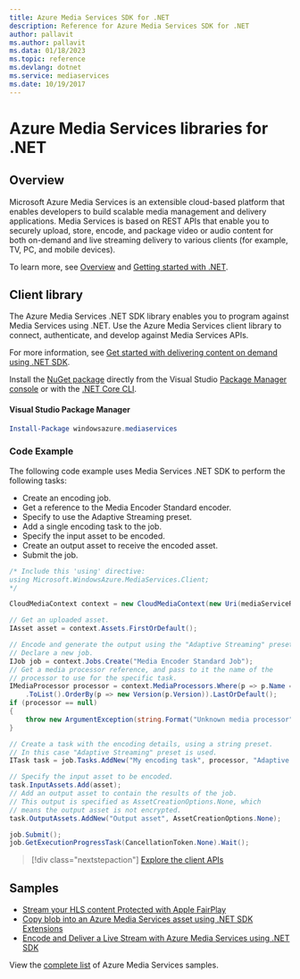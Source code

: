 ```yaml
---
title: Azure Media Services SDK for .NET
description: Reference for Azure Media Services SDK for .NET
author: pallavit
ms.author: pallavit
ms.data: 01/18/2023
ms.topic: reference
ms.devlang: dotnet
ms.service: mediaservices
ms.date: 10/19/2017
---
```

# Azure Media Services libraries for .NET

## Overview

Microsoft Azure Media Services is an extensible cloud-based platform that enables developers to build scalable media management and delivery applications. Media Services is based on REST APIs that enable you to securely upload, store, encode, and package video or audio content for both on-demand and live streaming delivery to various clients (for example, TV, PC, and mobile devices). 

To learn more, see [Overview](/azure/media-services/media-services-overview) and [Getting started with .NET](/azure/media-services/media-services-dotnet-how-to-use). 

## Client library

The Azure Media Services .NET SDK library enables you to program against Media Services using .NET. Use the Azure Media Services client library to connect, authenticate, and develop against Media Services APIs.  

For more information, see [Get started with delivering content on demand using .NET SDK](/azure/media-services/media-services-dotnet-get-started).

Install the [NuGet package](https://www.nuget.org/packages/windowsazure.mediaservices) directly from the Visual Studio [Package Manager console][PackageManager] or with the [.NET Core CLI][DotNetCLI].

#### Visual Studio Package Manager

```powershell
Install-Package windowsazure.mediaservices
```

### Code Example

The following code example uses Media Services .NET SDK to perform the following tasks:

- Create an encoding job.
- Get a reference to the Media Encoder Standard encoder.
- Specify to use the Adaptive Streaming preset.
- Add a single encoding task to the job.
- Specify the input asset to be encoded.
- Create an output asset to receive the encoded asset.
- Submit the job.


```csharp
/* Include this 'using' directive:
using Microsoft.WindowsAzure.MediaServices.Client;
*/

CloudMediaContext context = new CloudMediaContext(new Uri(mediaServiceRESTAPIEndpoint), tokenProvider);

// Get an uploaded asset.
IAsset asset = context.Assets.FirstOrDefault();

// Encode and generate the output using the "Adaptive Streaming" preset.
// Declare a new job.
IJob job = context.Jobs.Create("Media Encoder Standard Job");
// Get a media processor reference, and pass to it the name of the 
// processor to use for the specific task.
IMediaProcessor processor = context.MediaProcessors.Where(p => p.Name == mediaProcessorName)
    .ToList().OrderBy(p => new Version(p.Version)).LastOrDefault();
if (processor == null) 
{
    throw new ArgumentException(string.Format("Unknown media processor", mediaProcessorName));
}

// Create a task with the encoding details, using a string preset.
// In this case "Adaptive Streaming" preset is used.
ITask task = job.Tasks.AddNew("My encoding task", processor, "Adaptive Streaming", TaskOptions.None);

// Specify the input asset to be encoded.
task.InputAssets.Add(asset);
// Add an output asset to contain the results of the job. 
// This output is specified as AssetCreationOptions.None, which 
// means the output asset is not encrypted. 
task.OutputAssets.AddNew("Output asset", AssetCreationOptions.None);

job.Submit();
job.GetExecutionProgressTask(CancellationToken.None).Wait();
```

> [!div class="nextstepaction"]
> [Explore the client APIs](/dotnet/api/overview/azure/mediaservices/client(legacy))

## Samples

- [Stream your HLS content Protected with Apple FairPlay](https://azure.microsoft.com/resources/samples/media-services-dotnet-dynamic-encryption-with-fairplay/)
- [Copy blob into an Azure Media Services asset using .NET SDK Extensions](https://azure.microsoft.com/resources/samples/media-services-dotnet-copy-blob-into-asset/)
- [Encode and Deliver a Live Stream with Azure Media Services using .NET SDK](https://azure.microsoft.com/resources/samples/media-services-dotnet-encode-live-stream-with-ams-clear/)

View the [complete list](https://azure.microsoft.com/resources/samples/?platform=dotnet&service=media-services) of Azure Media Services samples.


[PackageManager]: https://docs.microsoft.com/nuget/tools/package-manager-console
[DotNetCLI]: https://docs.microsoft.com/dotnet/core/tools/dotnet-add-package